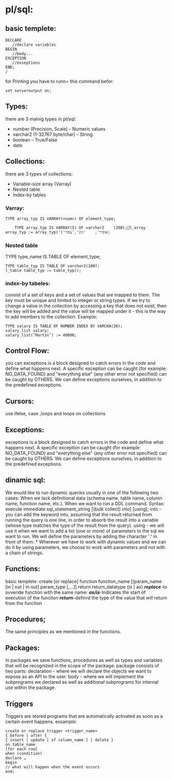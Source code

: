 # pl/sql:
## basic templete:
````
DECLARE
   //declare variebles
BEGIN
   //body...
EXCEPTION 
   //exseptions
END;
/

````
for Printing you have to runn= this command befor:
````
set serveroutput on;
````
## Types:
there are 3 mainig types in pl/sql:
* number (Precision, Scale) - Numeric values
* varchar2 (1-32767 byte/char) – String
* boolean – True/False
* date

## Collections:
there are 3 types of collections:
* Variable-size array (Varray) 
* Nested table 
* Index-by tables 
### Varray:
    TYPE array_typ IS VARRAY(<num>) OF element_type;
````
    TYPE array_typ IS VARRAY(5) OF varchar2    (200);l_array array_typ := array_typ(‘('אופיר',    'נתן','צפור;
````
### Nested table
TYPE type_name IS TABLE OF element_type;
````
TYPE table_typ IS TABLE OF varchar2(100);
l_table table_typ := table_typ();
````

### index-by tabeles:
consist of a set of keys and a set of values that are mapped to them.
The key must be unique and limited to integer or string types.
If we try to change a value in the collection by accessing a key that does not exist, then the key will be added and the value will be mapped under it - this is the way to add members to the collection.
Example:
````
TYPE salary IS TABLE OF NUMBER INDEX BY VARCHA(20);
salary_list salary;
salary_list(‘Martin’) := 40000;
````
## Control Flow:
you can exceptions is a block designed to catch errors in the code and define what happens next.
A specific exception can be caught (for example: NO_DATA_FOUND) and "everything else" (any other error not specified) can be caught by OTHERS.
We can define exceptions ourselves, in addition to the predefined exceptions.
## Cursors:
use ifelse, case ,loops and loops on collections
## Exceptions:
exceptions is a block designed to catch errors in the code and define what happens next.
A specific exception can be caught (for example: NO_DATA_FOUND) and "everything else" (any other error not specified) can be caught by OTHERS.
We can define exceptions ourselves, in addition to the predefined exceptions.
## dinamic sql:
We would like to run dynamic queries usually in one of the following two cases:
When we lack definitional data (schema name, table name, column name, function name, etc.).
When we want to run a DDL command.
Syntax: execute immediate sql_statement_string [(bulk collect) into] [using];
into - you can add the keyword into, assuming that the result returned from running the query is one line, in order to absorb the result into a variable (whose type matches the type of the result from the query).
using - we will use it when we want to add a list (one or more) of parameters to the sql we want to run. We will define the parameters by adding the character ':' in front of them. * Wherever we have to work with dynamic values and we can do it by using parameters, we choose to work with parameters and not with a chain of strings.
## Functions:
basic templete:
create [or replace] function function_name
[(param_name [in | out | in out] param_type [,…]]
return return_datatype {is | as} 
***replace***-to ovveride function with the same name:
***as/is***-Indicates the start of execution of the function
***return***-definrd the type of the value that will return from the function
## Procedures;
The same principles as we mentioned in the functions.
## Packages:
In packages we save functions, procedures as well as types and variables that will be recognized in the scope of the package.
package consists of two parts:
declaration - where we will declare the objects we want to expose as an API to the user.
body - where we will implement the subprograms we declared as well as additional subprograms for internal use within the package.
## Triggers
Triggers are stored programs that are automatically activated as soon as a certain event happens.
exsample:
```
create or replace trigger <trigger_name>
{ before | after {
{ insert | update [ of column_name ] | delete }
on table_name
[for each row]
when (condition)
declare …
begin
// what will happen when the event occurs
end;

```